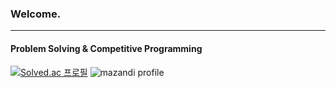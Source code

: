 ### Welcome.
---

#### Problem Solving & Competitive Programming
[![Solved.ac 프로필](http://mazassumnida.wtf/api/v2/generate_badge?boj=sadorn)](https://solved.ac/sadorn)
![mazandi profile](http://mazandi.herokuapp.com/api?handle=sadorn&theme=warm) <br>


